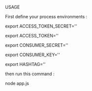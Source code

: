 USAGE

First define your process environments :

export ACCESS_TOKEN_SECRET=''

export ACCESS_TOKEN=''

export CONSUMER_SECRET=''

export CONSUMER_KEY=''

export HASHTAG=''

then run this command :

node app.js

